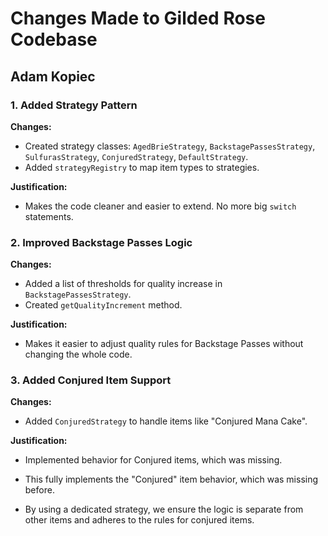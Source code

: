 # Changes Made to Gilded Rose Codebase

## Adam Kopiec
### 1. Added Strategy Pattern

**Changes:**
- Created strategy classes: `AgedBrieStrategy`, `BackstagePassesStrategy`, `SulfurasStrategy`, `ConjuredStrategy`, `DefaultStrategy`.
- Added `strategyRegistry` to map item types to strategies.

**Justification:**
- Makes the code cleaner and easier to extend. No more big `switch` statements.

### 2. Improved Backstage Passes Logic

**Changes:**
- Added a list of thresholds for quality increase in `BackstagePassesStrategy`.
- Created `getQualityIncrement` method.

**Justification:**
- Makes it easier to adjust quality rules for Backstage Passes without changing the whole code.

### 3. Added Conjured Item Support

**Changes:**
- Added `ConjuredStrategy` to handle items like "Conjured Mana Cake".

**Justification:**
- Implemented behavior for Conjured items, which was missing.

- This fully implements the "Conjured" item behavior, which was missing before.
- By using a dedicated strategy, we ensure the logic is separate from other items and adheres to the rules for conjured items.